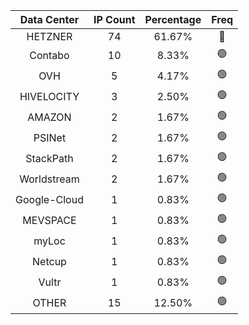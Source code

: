 | Data Center | IP Count | Percentage | Freq |
|:------------:|:--------:|:-----------:|:-----:|
| HETZNER | 74 | 61.67% | 🔴 |
| Contabo | 10 | 8.33% | 🟢 |
| OVH | 5 | 4.17% | 🟢 |
| HIVELOCITY | 3 | 2.50% | 🟢 |
| AMAZON | 2 | 1.67% | 🟢 |
| PSINet | 2 | 1.67% | 🟢 |
| StackPath | 2 | 1.67% | 🟢 |
| Worldstream | 2 | 1.67% | 🟢 |
| Google-Cloud | 1 | 0.83% | 🟢 |
| MEVSPACE | 1 | 0.83% | 🟢 |
| myLoc | 1 | 0.83% | 🟢 |
| Netcup | 1 | 0.83% | 🟢 |
| Vultr | 1 | 0.83% | 🟢 |
| OTHER | 15 | 12.50% | 🟢 |